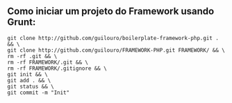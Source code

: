Como iniciar um projeto do Framework usando Grunt:
---
```shell
git clone http://github.com/guilouro/boilerplate-framework-php.git . && \
git clone http://github.com/guilouro/FRAMEWORK-PHP.git FRAMEWORK/ && \
rm -rf .git && \
rm -rf FRAMEWORK/.git && \
rm -rf FRAMEWORK/.gitignore && \
git init && \
git add . && \
git status && \
git commit -m "Init"
```
